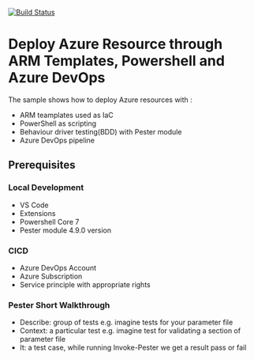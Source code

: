 [![Build Status](https://dev.azure.com/bahrinipun/demo-armtemplates-powershell/_apis/build/status/cloud-demo-projects.demo-armtemplates-powershell?branchName=master)](https://dev.azure.com/bahrinipun/demo-armtemplates-powershell/_build/latest?definitionId=55&branchName=master)

# Deploy Azure Resource through ARM Templates, Powershell and Azure DevOps
The sample shows how to deploy Azure resources with :
- ARM teamplates used as IaC
- PowerShell as scripting 
- Behaviour driver testing(BDD) with Pester module  
- Azure DevOps pipeline

## Prerequisites
### Local Development
- VS Code
- Extensions
- Powershell Core 7
- Pester module 4.9.0 version

### CICD
- Azure DevOps Account
- Azure Subscription
- Service principle with appropriate rights

### Pester Short Walkthrough
- Describe: group of tests e.g. imagine tests for your parameter file
- Context: a particular test e.g. imagine test for validating a section of parameter file
- It: a test case, while running Invoke-Pester we get a result pass or fail 
